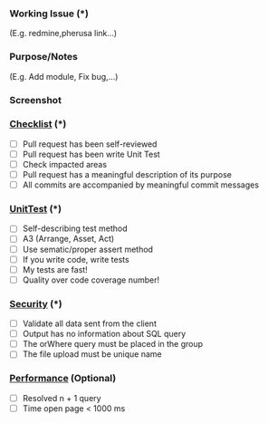 ### Working Issue (*)
(E.g. redmine,pherusa link...)

### Purpose/Notes
(E.g. Add module, Fix bug,...)

### Screenshot

### [Checklist](https://github.com/the-cev7/checklist-code-review#heavy_check_mark-1-pull-request-has-been-self-reviewed) (*)
- [ ] Pull request has been self-reviewed
- [ ] Pull request has been write Unit Test
- [ ] Check impacted areas
- [ ] Pull request has a meaningful description of its purpose
- [ ] All commits are accompanied by meaningful commit messages

### [UnitTest](https://github.com/the-cev7/checklist-code-review#heavy_check_mark-6-self-describing-test-method) (*)
- [ ] Self-describing test method
- [ ] A3 (Arrange, Asset, Act)
- [ ] Use sematic/proper assert method
- [ ] If you write code, write tests
- [ ] My tests are fast!
- [ ] Quality over code coverage number!

### [Security](https://github.com/the-cev7/checklist-code-review#heavy_check_mark-12-validate-all-data-sent-from-the-client) (*)
- [ ] Validate all data sent from the client
- [ ] Output has no information about SQL query
- [ ] The orWhere query must be placed in the group
- [ ] The file upload must be unique name

### [Performance](https://github.com/the-cev7/checklist-code-review#heavy_check_mark-16-resolved-n--1-query)  (Optional)
- [ ] Resolved n + 1 query
- [ ] Time open page < 1000 ms
